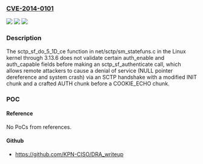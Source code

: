 ### [CVE-2014-0101](https://cve.mitre.org/cgi-bin/cvename.cgi?name=CVE-2014-0101)
![](https://img.shields.io/static/v1?label=Product&message=n%2Fa&color=blue)
![](https://img.shields.io/static/v1?label=Version&message=n%2Fa&color=blue)
![](https://img.shields.io/static/v1?label=Vulnerability&message=n%2Fa&color=brighgreen)

### Description

The sctp_sf_do_5_1D_ce function in net/sctp/sm_statefuns.c in the Linux kernel through 3.13.6 does not validate certain auth_enable and auth_capable fields before making an sctp_sf_authenticate call, which allows remote attackers to cause a denial of service (NULL pointer dereference and system crash) via an SCTP handshake with a modified INIT chunk and a crafted AUTH chunk before a COOKIE_ECHO chunk.

### POC

#### Reference
No PoCs from references.

#### Github
- https://github.com/KPN-CISO/DRA_writeup

